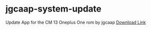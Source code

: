 # jgcaap-system-update
Update App for the CM 13 Oneplus One rom by jgcaap
[Download Link](https://github.com/AleMunt/jgcaap-system-update/blob/master/app/app-release.apk?raw=true)
